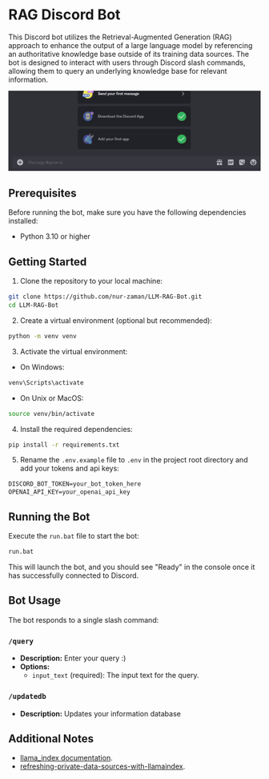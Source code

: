 # RAG Discord Bot

This Discord bot utilizes the Retrieval-Augmented Generation (RAG) approach to enhance the output of a large language model by referencing an authoritative knowledge base outside of its training data sources. The bot is designed to interact with users through Discord slash commands, allowing them to query an underlying knowledge base for relevant information.

<img src="demo/demo_query.gif">

## Prerequisites

Before running the bot, make sure you have the following dependencies installed:

- Python 3.10 or higher

## Getting Started

1. Clone the repository to your local machine:

```bash
git clone https://github.com/nur-zaman/LLM-RAG-Bot.git
cd LLM-RAG-Bot
```

2. Create a virtual environment (optional but recommended):

```bash
python -m venv venv
```

3. Activate the virtual environment:

- On Windows:

```bash
venv\Scripts\activate
```

- On Unix or MacOS:

```bash
source venv/bin/activate
```

4. Install the required dependencies:

```bash
pip install -r requirements.txt
```

5. Rename the `.env.example` file to `.env` in the project root directory and add your tokens and api keys:

```env
DISCORD_BOT_TOKEN=your_bot_token_here
OPENAI_API_KEY=your_openai_api_key
```

## Running the Bot

Execute the `run.bat` file to start the bot:

```bash
run.bat
```

This will launch the bot, and you should see "Ready" in the console once it has successfully connected to Discord.

## Bot Usage

The bot responds to a single slash command:

### `/query`

- **Description:** Enter your query :)
- **Options:**
  - `input_text` (required): The input text for the query.

### `/updatedb`

- **Description:** Updates your information database

## Additional Notes

- [llama_index documentation]([https://llama.ai/docs/llama_index/](https://docs.llamaindex.ai/en/stable/)https://docs.llamaindex.ai/en/stable/).
- [refreshing-private-data-sources-with-llamaindex](https://betterprogramming.pub/refreshing-private-data-sources-with-llamaindex-document-management-1d1f1529f5eb).
